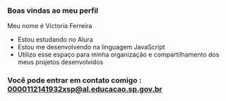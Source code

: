 ### Boas vindas ao meu perfil 

Meu nome é Victoria Ferreira

- Estou estudando no Alura
- Estou me desenvolvendo na linguagem JavaScript
- Utilizo esse espaço para minha organização e compartilhamento dos meus projetos desenvolvidos

### Você pode entrar em contato comigo : 0000112141932xsp@al.educacao.sp.gov.br
